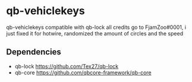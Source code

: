 # qb-vehiclekeys
qb-vehiclekeys compatible with qb-lock
all credits go to FjamZoo#0001, i just fixed it for hotwire, randomized the amount of circles and the speed

## Dependencies

 + qb-lock https://github.com/Tex27/qb-lock
 + qb-core https://github.com/qbcore-framework/qb-core
